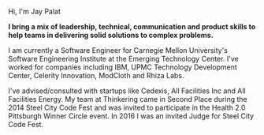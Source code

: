 Hi, I'm Jay Palat

**I bring a mix of leadership, technical, communication and product skills to help teams in delivering solid solutions to complex problems.**

I am currently a Software Engineer for Carnegie Mellon University's Software Engineering Institute at the Emerging Technology Center. I've worked for companies including IBM, UPMC Technology Development Center, Celerity Innovation, ModCloth and Rhiza Labs.

I've advised/consulted with startups like Cedexis, All Facilities Inc and All Facilities Energy. My team at Thinkering came in Second Place during the 2014 Steel City Code Fest and was invited to participate in the Health 2.0 Pittsburgh Winner Circle event. In 2016 I was an invited Judge for Steel City Code Fest. 